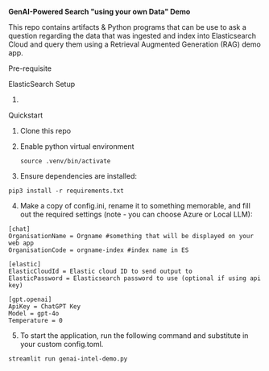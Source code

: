 **GenAI-Powered Search "using your own Data" Demo**

This repo contains artifacts & Python programs that can be use to ask a question regarding the data that was ingested and index into Elasticsearch Cloud and query them using a Retrieval Augmented Generation (RAG) demo app.

Pre-requisite

ElasticSearch Setup

1. 

Quickstart 
1. Clone this repo
2. Enable python virtual environment

   ```source .venv/bin/activate```

3. Ensure dependencies are installed:

```pip3 install -r requirements.txt```

4. Make a copy of config.ini, rename it to something memorable, and fill out the required settings (note - you can choose Azure or Local LLM):

```
[chat]
OrganisationName = Orgname #something that will be displayed on your web app
OrganisationCode = orgname-index #index name in ES

[elastic]
ElasticCloudId = Elastic cloud ID to send output to
ElasticPassword = Elasticsearch password to use (optional if using api key)

[gpt.openai]
ApiKey = ChatGPT Key
Model = gpt-4o
Temperature = 0
```

5. To start the application, run the following command and substitute in your custom config.toml.

```streamlit run genai-intel-demo.py```

